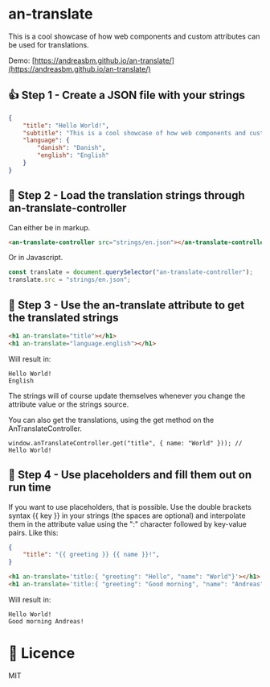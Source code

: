 # an-translate

This is a cool showcase of how web components and custom attributes can be used for translations.

Demo: [https://andreasbm.github.io/an-translate/](https://andreasbm.github.io/an-translate/)

## 👍 Step 1 - Create a JSON file with your strings
```json
{
	"title": "Hello World!",
	"subtitle": "This is a cool showcase of how web components and custom attributes can be used for translations.",
	"language": {
		"danish": "Danish",
		"english": "English"
	}
}

```

## 👊 Step 2 - Load the translation strings through an-translate-controller

Can either be in markup.

```html
<an-translate-controller src="strings/en.json"></an-translate-controller>
```

Or in Javascript.

```js
const translate = document.querySelector("an-translate-controller");
translate.src = "strings/en.json";
```

## 💪 Step 3 - Use the an-translate attribute to get the translated strings

```html
<h1 an-translate="title"></h1>
<h1 an-translate="language.english"></h1>
```

Will result in:

```
Hello World!
English
```

The strings will of course update themselves whenever you change the attribute value or the strings source.

You can also get the translations, using the get method on the AnTranslateController.

```
window.anTranslateController.get("title", { name: "World" })); // Hello World!
```

## 🤘 Step 4 - Use placeholders and fill them out on run time

If you want to use placeholders, that is possible. Use the double brackets syntax {{ key }} in your strings (the spaces are optional) and interpolate them in the attribute value using the ":" character followed by key-value pairs. Like this:
```json
{
	"title": "{{ greeting }} {{ name }}!",
}

```

```html
<h1 an-translate='title:{ "greeting": "Hello", "name": "World"}'></h1>
<h1 an-translate='title:{ "greeting": "Good morning", "name": "Andreas"}'></h1>
```

Will result in:

```
Hello World!
Good morning Andreas!
```

# 👏 Licence
MIT